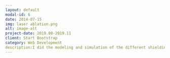 ```yaml
---
layout: default
modal-id: 6
date: 2014-07-15
img: laser ablation.png
alt: image-alt
project-date: 2019.08-2019.11
client: Start Bootstrap
category: Web Development
description:I did the modeling and simulation of the different shielding gas structures of the microdroplet deposition device in OpenFOAM and the simulation of laser ablation graphite nozzle piece process in COMSOL by coupling the solid heat transfer module and the deformation geometry module. Heat removal was set up by evaporation in the heat transfer physical field, expressed as heat flux; and the ablation was set up by evaporation in the deformed grid physical field, expressed as the rate of grid deformation. Displacement velocity of material was carried away by evaporation through q inversely.
---
```

